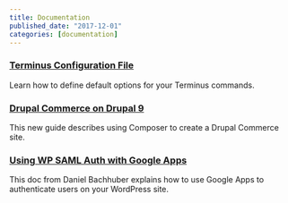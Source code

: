 ```yaml
---
title: Documentation
published_date: "2017-12-01"
categories: [documentation]
---
```

### [Terminus Configuration File](/terminus/configuration)
Learn how to define default options for your Terminus commands.

### [Drupal Commerce on Drupal 9](/guides/drupal-commerce)
This new guide describes using Composer to create a Drupal Commerce site.

### [Using WP SAML Auth with Google Apps](/guides/wordpress-google-sso)
This doc from Daniel Bachhuber explains how to use Google Apps to authenticate users on your WordPress site.

